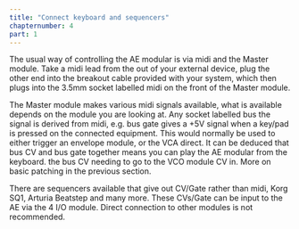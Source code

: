 ```yaml
---
title: "Connect keyboard and sequencers"
chapternumber: 4 
part: 1
---
```


The usual way of controlling the AE modular is via midi and the Master module. Take a midi lead from the out of your external device, plug the other end into the breakout cable provided with your system, which then plugs into the 3.5mm socket labelled midi on the front of the Master module.

The Master module makes various midi signals available, what is available depends on the module you are looking at. Any socket labelled bus the signal is derived from midi, e.g. bus gate gives a +5V signal when a key/pad is pressed on the connected equipment. This would normally be used to either trigger an envelope module, or the VCA direct. It can be deduced that bus CV and bus gate together means you can play the AE modular from the keyboard. the bus CV needing to go to the VCO module CV in. More on basic patching in the previous section.

There are sequencers available that give out CV/Gate rather than midi, Korg SQ1, Arturia Beatstep and many more. These CVs/Gate can be input to the AE via the 4 I/O module. Direct connection to other modules is not recommended.
